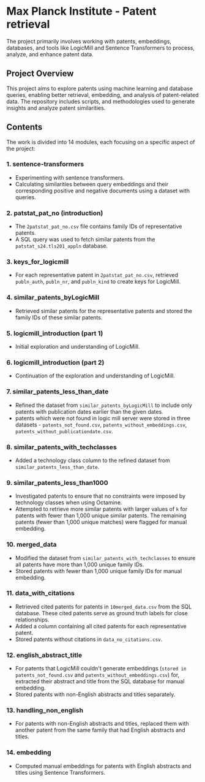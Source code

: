# Max Planck Institute - Patent retrieval

The project primarily involves working with patents, embeddings, databases, and tools like LogicMill and Sentence Transformers to process, analyze, and enhance patent data.

## Project Overview

This project aims to explore patents using machine learning and database queries, enabling better retrieval, embedding, and analysis of patent-related data. The repository includes scripts, and methodologies used to generate insights and analyze patent similarities.

## Contents

The work is divided into 14 modules, each focusing on a specific aspect of the project:

### 1. **sentence-transformers**
- Experimenting with sentence transformers.
- Calculating similarities between query embeddings and their corresponding positive and negative documents using a dataset with queries.

### 2. **patstat_pat_no (introduction)**
- The `2patstat_pat_no.csv` file contains family IDs of representative patents.
- A SQL query was used to fetch similar patents from the `patstat_s24.tls201_appln` database.

### 3. **keys_for_logicmill**
- For each representative patent in `2patstat_pat_no.csv`, retrieved `publn_auth`, `publn_nr`, and `publn_kind` to create keys for LogicMill.

### 4. **similar_patents_byLogicMill**
- Retrieved similar patents for the representative patents and stored the family IDs of these similar patents.

### 5. **logicmill_introduction (part 1)**
- Initial exploration and understanding of LogicMill.

### 6. **logicmill_introduction (part 2)**
- Continuation of the exploration and understanding of LogicMill.

### 7. **similar_patents_less_than_date**
- Refined the dataset from `similar_patents_byLogicMill` to include only patents with publication dates earlier than the given dates.
- patents which were not found in logic mill server were stored in three datasets - `patents_not_found.csv`, `patents_without_embeddings.csv`, `patents_without_publicationdate.csv`.

### 8. **similar_patents_with_techclasses**
- Added a technology class column to the refined dataset from `similar_patents_less_than_date`.

### 9. **similar_patents_less_than1000**
- Investigated patents to ensure that no constraints were imposed by technology classes when using Octamine. 
- Attempted to retrieve more similar patents with larger values of `k` for patents with fewer than 1,000 unique similar patents. The remaining patents (fewer than 1,000 unique matches) were flagged for manual embedding.

### 10. **merged_data**
- Modified the dataset from `similar_patents_with_techclasses` to ensure all patents have more than 1,000 unique family IDs.
- Stored patents with fewer than 1,000 unique family IDs for manual embedding.

### 11. **data_with_citations**
- Retrieved cited patents for patents in `10merged_data.csv` from the SQL database. These cited patents serve as ground truth labels for close relationships.
- Added a column containing all cited patents for each representative patent.
- Stored patents without citations in `data_no_citations.csv`.

### 12. **english_abstract_title**
- For patents that LogicMill couldn't generate embeddings (`stored in patents_not_found.csv` and `patents_without_embeddings.csv`) for, extracted their abstract and title from the SQL database for manual embedding.
- Stored patents with non-English abstracts and titles separately.

### 13. **handling_non_english**
- For patents with non-English abstracts and titles, replaced them with another patent from the same family that had English abstracts and titles.

### 14. **embedding**
- Computed manual embeddings for patents with English abstracts and titles using Sentence Transformers.
